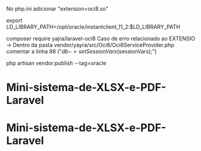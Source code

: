 No php.ini adicionar "extension=oci8.so"

export LD_LIBRARY_PATH=/opt/oracle/instantclient_11_2:$LD_LIBRARY_PATH

composer require yajra/laravel-oci8
Caso de erro relacionado ao EXTENSIO -> Dentro da pasta vendor/yayra/src/Oci8/Oci8ServiceProvider.php comentar a linha 88 ("$db->setSessionVars($sessionVars);")

php artisan vendor:publish --tag=oracle

# Mini-sistema-de-XLSX-e-PDF-Laravel
# Mini-sistema-de-XLSX-e-PDF-Laravel
